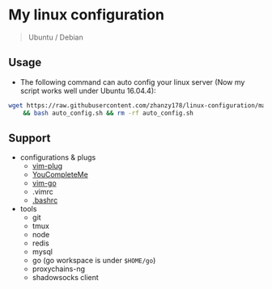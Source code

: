 # My linux configuration

> Ubuntu / Debian

## Usage

- The following command can auto config your linux server (Now my script works well under Ubuntu 16.04.4):
```bash
wget https://raw.githubusercontent.com/zhanzy178/linux-configuration/master/auto_config.sh \
    && bash auto_config.sh && rm -rf auto_config.sh
```

## Support

- configurations & plugs
    - [vim-plug](https://github.com/junegunn/vim-plug)
    - [YouCompleteMe](https://github.com/Valloric/YouCompleteMe#linux-64-bit)
    - [vim-go](https://github.com/fatih/vim-go)
    - .vimrc
    - [.bashrc](https://www.zhihu.com/question/20110072/answer/14014646)
- tools
    - git
    - tmux
    - node
    - redis
    - mysql
    - go (go workspace is under `$HOME/go`)
    - proxychains-ng
    - shadowsocks client

